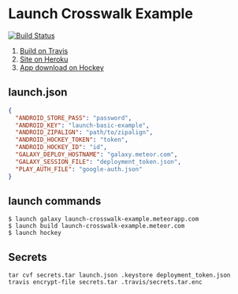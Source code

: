 # Launch Crosswalk Example

[![Build Status](https://travis-ci.org/NewSpring/launch-crosswalk-example.svg?branch=master)](https://travis-ci.org/NewSpring/launch-crosswalk-example)

1. [Build on Travis](https://travis-ci.org/NewSpring/launch-crosswalk-example)
2. [Site on Heroku](https://launch-crosswalk-example.herokuapp.com/)
3. [App download on Hockey](https://rink.hockeyapp.net/apps/b8ce93866d44406d950cf9a390b235e1)

## launch.json

```json
{
  "ANDROID_STORE_PASS": "password",
  "ANDROID_KEY": "launch-basic-example",
  "ANDROID_ZIPALIGN": "path/to/zipalign",
  "ANDROID_HOCKEY_TOKEN": "token",
  "ANDROID_HOCKEY_ID": "id",
  "GALAXY_DEPLOY_HOSTNAME": "galaxy.meteor.com",
  "GALAXY_SESSION_FILE": "deployment_token.json",
  "PLAY_AUTH_FILE": "google-auth.json"
}
```

## launch commands

```shell
$ launch galaxy launch-crosswalk-example.meteorapp.com
$ launch build launch-crosswalk-example.meteor.com
$ launch hockey
```

## Secrets

```
tar cvf secrets.tar launch.json .keystore deployment_token.json
travis encrypt-file secrets.tar .travis/secrets.tar.enc
```

